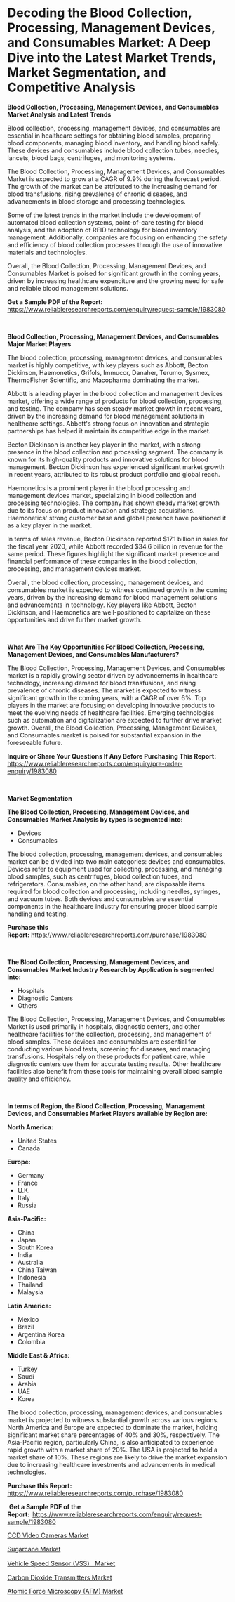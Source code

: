 <p><h1>Decoding the Blood Collection, Processing, Management Devices, and Consumables Market: A Deep Dive into the Latest Market Trends, Market Segmentation, and Competitive Analysis</h1></p><p><strong>Blood Collection, Processing, Management Devices, and Consumables Market Analysis and Latest Trends</strong></p>
<p><p>Blood collection, processing, management devices, and consumables are essential in healthcare settings for obtaining blood samples, preparing blood components, managing blood inventory, and handling blood safely. These devices and consumables include blood collection tubes, needles, lancets, blood bags, centrifuges, and monitoring systems. </p><p>The Blood Collection, Processing, Management Devices, and Consumables Market is expected to grow at a CAGR of 9.9% during the forecast period. The growth of the market can be attributed to the increasing demand for blood transfusions, rising prevalence of chronic diseases, and advancements in blood storage and processing technologies. </p><p>Some of the latest trends in the market include the development of automated blood collection systems, point-of-care testing for blood analysis, and the adoption of RFID technology for blood inventory management. Additionally, companies are focusing on enhancing the safety and efficiency of blood collection processes through the use of innovative materials and technologies.</p><p>Overall, the Blood Collection, Processing, Management Devices, and Consumables Market is poised for significant growth in the coming years, driven by increasing healthcare expenditure and the growing need for safe and reliable blood management solutions.</p></p>
<p><strong>Get a Sample PDF of the Report:&nbsp;</strong> <a href="https://www.reliableresearchreports.com/enquiry/request-sample/1983080">https://www.reliableresearchreports.com/enquiry/request-sample/1983080</a></p>
<p>&nbsp;</p>
<p><strong>Blood Collection, Processing, Management Devices, and Consumables Major Market Players</strong></p>
<p><p>The blood collection, processing, management devices, and consumables market is highly competitive, with key players such as Abbott, Becton Dickinson, Haemonetics, Grifols, Immucor, Danaher, Terumo, Sysmex, ThermoFisher Scientific, and Macopharma dominating the market.</p><p>Abbott is a leading player in the blood collection and management devices market, offering a wide range of products for blood collection, processing, and testing. The company has seen steady market growth in recent years, driven by the increasing demand for blood management solutions in healthcare settings. Abbott's strong focus on innovation and strategic partnerships has helped it maintain its competitive edge in the market.</p><p>Becton Dickinson is another key player in the market, with a strong presence in the blood collection and processing segment. The company is known for its high-quality products and innovative solutions for blood management. Becton Dickinson has experienced significant market growth in recent years, attributed to its robust product portfolio and global reach.</p><p>Haemonetics is a prominent player in the blood processing and management devices market, specializing in blood collection and processing technologies. The company has shown steady market growth due to its focus on product innovation and strategic acquisitions. Haemonetics' strong customer base and global presence have positioned it as a key player in the market.</p><p>In terms of sales revenue, Becton Dickinson reported $17.1 billion in sales for the fiscal year 2020, while Abbott recorded $34.6 billion in revenue for the same period. These figures highlight the significant market presence and financial performance of these companies in the blood collection, processing, and management devices market. </p><p>Overall, the blood collection, processing, management devices, and consumables market is expected to witness continued growth in the coming years, driven by the increasing demand for blood management solutions and advancements in technology. Key players like Abbott, Becton Dickinson, and Haemonetics are well-positioned to capitalize on these opportunities and drive further market growth.</p></p>
<p>&nbsp;</p>
<p><strong>What Are The Key Opportunities For Blood Collection, Processing, Management Devices, and Consumables Manufacturers?</strong></p>
<p><p>The Blood Collection, Processing, Management Devices, and Consumables market is a rapidly growing sector driven by advancements in healthcare technology, increasing demand for blood transfusions, and rising prevalence of chronic diseases. The market is expected to witness significant growth in the coming years, with a CAGR of over 6%. Top players in the market are focusing on developing innovative products to meet the evolving needs of healthcare facilities. Emerging technologies such as automation and digitalization are expected to further drive market growth. Overall, the Blood Collection, Processing, Management Devices, and Consumables market is poised for substantial expansion in the foreseeable future.</p></p>
<p><strong>Inquire or Share Your Questions If Any Before Purchasing This Report:</strong> <a href="https://www.reliableresearchreports.com/enquiry/pre-order-enquiry/1983080">https://www.reliableresearchreports.com/enquiry/pre-order-enquiry/1983080</a></p>
<p>&nbsp;</p>
<p><strong>Market Segmentation</strong></p>
<p><strong>The Blood Collection, Processing, Management Devices, and Consumables Market Analysis by types is segmented into:</strong></p>
<p><ul><li>Devices</li><li>Consumables</li></ul></p>
<p><p>The blood collection, processing, management devices, and consumables market can be divided into two main categories: devices and consumables. Devices refer to equipment used for collecting, processing, and managing blood samples, such as centrifuges, blood collection tubes, and refrigerators. Consumables, on the other hand, are disposable items required for blood collection and processing, including needles, syringes, and vacuum tubes. Both devices and consumables are essential components in the healthcare industry for ensuring proper blood sample handling and testing.</p></p>
<p><strong>Purchase this Report:&nbsp;</strong><a href="https://www.reliableresearchreports.com/purchase/1983080">https://www.reliableresearchreports.com/purchase/1983080</a></p>
<p>&nbsp;</p>
<p><strong>The Blood Collection, Processing, Management Devices, and Consumables Market Industry Research by Application is segmented into:</strong></p>
<p><ul><li>Hospitals</li><li>Diagnostic Canters</li><li>Others</li></ul></p>
<p><p>The Blood Collection, Processing, Management Devices, and Consumables Market is used primarily in hospitals, diagnostic centers, and other healthcare facilities for the collection, processing, and management of blood samples. These devices and consumables are essential for conducting various blood tests, screening for diseases, and managing transfusions. Hospitals rely on these products for patient care, while diagnostic centers use them for accurate testing results. Other healthcare facilities also benefit from these tools for maintaining overall blood sample quality and efficiency.</p></p>
<p>&nbsp;</p>
<p><strong>In terms of Region, the Blood Collection, Processing, Management Devices, and Consumables Market Players available by Region are:</strong></p>
<p>
    <p> <strong> North America: </strong>
        <ul>
            <li>United States</li>
            <li>Canada</li>
        </ul>
        </p> 
    <p> <strong> Europe: </strong>
        <ul>
            <li>Germany</li>
            <li>France</li>
            <li>U.K.</li>
            <li>Italy</li>
            <li>Russia</li>
        </ul>
        </p> 
    <p> <strong> Asia-Pacific: </strong>
        <ul>
            <li>China</li>
            <li>Japan</li>
            <li>South Korea</li>
            <li>India</li>
            <li>Australia</li>
            <li>China Taiwan</li>
            <li>Indonesia</li>
            <li>Thailand</li>
            <li>Malaysia</li>
        </ul>
        </p> 
    <p> <strong> Latin America: </strong>
        <ul>
            <li>Mexico</li>
            <li>Brazil</li>
            <li>Argentina Korea</li>
            <li>Colombia</li>
        </ul>
        </p> 
    <p> <strong> Middle East & Africa: </strong>
        <ul>
            <li>Turkey</li>
            <li>Saudi</li>
            <li>Arabia</li>
            <li>UAE</li>
            <li>Korea</li>
        </ul>
    </p>
    </p>
<p><p>The blood collection, processing, management devices, and consumables market is projected to witness substantial growth across various regions. North America and Europe are expected to dominate the market, holding significant market share percentages of 40% and 30%, respectively. The Asia-Pacific region, particularly China, is also anticipated to experience rapid growth with a market share of 20%. The USA is projected to hold a market share of 10%. These regions are likely to drive the market expansion due to increasing healthcare investments and advancements in medical technologies.</p></p>
<p><strong>Purchase this Report: </strong><a href="https://www.reliableresearchreports.com/purchase/1983080">https://www.reliableresearchreports.com/purchase/1983080</a></p>
<p>&nbsp;<strong>Get a Sample PDF of the Report:&nbsp;&nbsp;</strong><a href="https://www.reliableresearchreports.com/enquiry/request-sample/1983080">https://www.reliableresearchreports.com/enquiry/request-sample/1983080</a></p>
<p><strong></strong></p>
<p><p><a href="https://view.publitas.com/reportprime-1/ccd-video-cameras-market-size-2024-2031-global-industrial-analysis-key-geographical-regions-market-share-top-key-players-product-types-and-forecast-research-report/">CCD Video Cameras Market</a></p><p><a href="https://adventurous-uranium-ef9.notion.site/Sugarcane-Market-Share-Market-New-Trends-Analysis-Report-By-Type-By-Application-By-End-use-By-R-2ac823d2fdcd4cec9f29412f646a834d">Sugarcane Market</a></p><p><a href="https://extreme-scabiosa-c81.notion.site/Vehicle-Speed-Sensor-VSS-Market-Size-and-Growth-Market-Segmentation-Regional-and-Country-Breakdo-9a7fef14e8bb490a861a622e5f2e0772">Vehicle Speed Sensor (VSS） Market</a></p><p><a href="https://view.publitas.com/reportprime-1/carbon-dioxide-transmitters-market-with-the-goal-of-estimating-the-market-size-and-future-growth-potential-of-various-market-segments-based-on-component-applications-end-user-and-region/">Carbon Dioxide Transmitters Market</a></p><p><a href="https://carnation-joke-41f.notion.site/Decoding-the-Atomic-Force-Microscopy-AFM-Market-A-Deep-Dive-into-the-Latest-Market-Trends-Market-5863b3e42e9f429cb47968ce2cd2e208">Atomic Force Microscopy (AFM) Market</a></p></p>